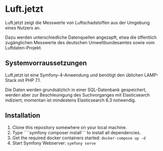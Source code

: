 # Luft.jetzt

Luft.jetzt zeigt die Messwerte von Luftschadstoffen aus der Umgebung eines Nutzers an.

Dazu werden unterschiedliche Datenquellen angezapft, etwa die öffentlich zugänglichen Messwerte des deutschen Umweltbundesamtes sowie vom Luftdaten-Projekt.

## Systemvorraussetzungen

Luft.jetzt ist eine Symfony-4-Anwendung und benötigt den üblichen LAMP-Stack mit PHP 7.1.

Die Daten werden grundsätzlich in einer SQL-Datenbank gespeichert, werden aber zur Beschleunigung des Suchvorganges mit Elasticsearch indiziert; momentan ist mindestens Elasticsearch 6.3 notwendig.

## Installation

1. Clone this repository somewhere on your local machine.
2. Type ````symfony composer install``` to install all dependencies.
3. Get the required docker containers started: ```docker-compose up -d```
4. Start Symfony Webserver: ```symfony serve```
